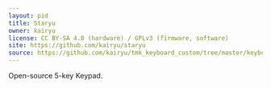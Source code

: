 ```yaml
---
layout: pid
title: Staryu
owner: kairyu
license: CC BY-SA 4.0 (hardware) / GPLv3 (firmware, software)
site: https://github.com/kairyu/staryu
source: https://github.com/kairyu/tmk_keyboard_custom/tree/master/keyboard/staryu
---
```

Open-source 5-key Keypad.
